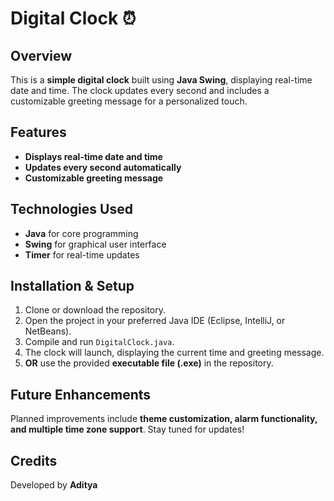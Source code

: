 # Digital Clock ⏰  

## Overview  
This is a **simple digital clock** built using **Java Swing**, displaying real-time date and time. The clock updates every second and includes a customizable greeting message for a personalized touch.  

## Features  
- **Displays real-time date and time**  
- **Updates every second automatically**  
- **Customizable greeting message**  

## Technologies Used  
- **Java** for core programming  
- **Swing** for graphical user interface  
- **Timer** for real-time updates  

## Installation & Setup  
1. Clone or download the repository.  
2. Open the project in your preferred Java IDE (Eclipse, IntelliJ, or NetBeans).  
3. Compile and run `DigitalClock.java`.  
4. The clock will launch, displaying the current time and greeting message.  
5. **OR** use the provided **executable file (.exe)** in the repository.  

## Future Enhancements  
Planned improvements include **theme customization, alarm functionality, and multiple time zone support**. Stay tuned for updates!  

## Credits  
Developed by **Aditya**  
